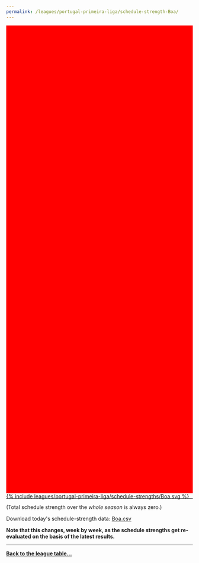 ```yaml
---
permalink: /leagues/portugal-primeira-liga/schedule-strength-Boa/
---
```


<style>
.svg-wrap {
    background-color:red;
    height:0;
    padding-top:250%; /* 350px/550px */
    position: relative;
}

svg {
    background-color: white;
    height: 100%;
    display:block;
    width: 100%;
    position: absolute;
    top:0;
    left:0;
}
</style>


<div class="svg-wrap">
{% include leagues/portugal-primeira-liga/schedule-strengths/Boa.svg %}
</div>

-----

(Total schedule strength over the *whole season* is always zero.)


Download today's schedule-strength data: [Boa.csv](/assets/leagues/portugal-primeira-liga/2019/schedule-strengths/Boa.csv)

**Note that this changes, week by week, as the schedule strengths get re-evaluated on the
basis of the latest results.**

-----

[**Back to the league table...**](/leagues/portugal-primeira-liga)


